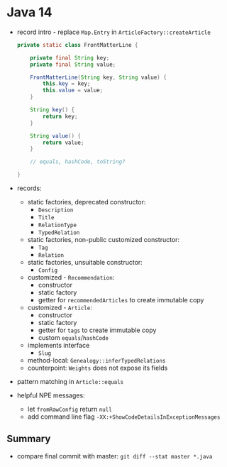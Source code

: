 # Java 14

* record intro - replace `Map.Entry` in `ArticleFactory::createArticle`

	```java
	private static class FrontMatterLine {

		private final String key;
		private final String value;

		FrontMatterLine(String key, String value) {
			this.key = key;
			this.value = value;
		}

		String key() {
			return key;
		}

		String value() {
			return value;
		}

		// equals, hashCode, toString?

	}
	```

* records:
	* static factories, deprecated constructor:
		* `Description`
		* `Title`
		* `RelationType`
		* `TypedRelation`
	* static factories, non-public customized constructor:
		* `Tag`
		* `Relation`
	* static factories, unsuitable constructor:
		* `Config`
	* customized - `Recommendation`:
		* constructor
		* static factory
		* getter for `recommendedArticles` to create immutable copy
	* customized - `Article`:
		* constructor
		* static factory
		* getter for `tags` to create immutable copy
		* custom `equals`/`hashCode`
	* implements interface
		* `Slug`
	* method-local: `Genealogy::inferTypedRelations`
	* counterpoint: `Weights` does not expose its fields
* pattern matching in `Article::equals`
* helpful NPE messages:
	* let `fromRawConfig` return `null`
	* add command line flag `-XX:+ShowCodeDetailsInExceptionMessages`

## Summary

* compare final commit with master: `git diff --stat master *.java`
